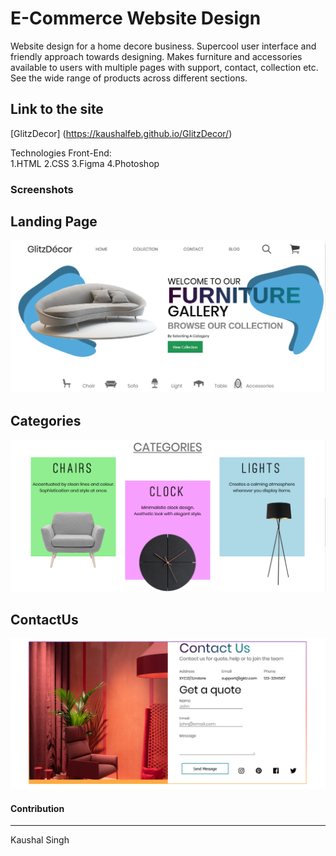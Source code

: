 # E-Commerce Website Design

Website design for a home decore business. Supercool user interface and friendly approach towards designing. 
Makes furniture and accessories available to users with multiple pages with support, contact, collection etc. 
See the wide range of products across different sections. 

## Link to the site

[GlitzDecor] (https://kaushalfeb.github.io/GlitzDecor/)

Technologies Front-End:<br>
	1.HTML
	2.CSS
	3.Figma
	4.Photoshop

### Screenshots

Landing Page
--------------

![alt-text](https://github.com/kaushalfeb/GlitzDecor/blob/master/pics/hero.PNG "Hero of the website")

Categories
--------------

![alt-text](https://github.com/kaushalfeb/GlitzDecor/blob/master/pics/Categories.PNG "Categories")

ContactUs
--------------

![alt-text](https://github.com/kaushalfeb/GlitzDecor/blob/master/pics/ContactUs.PNG "ContactUs")


#### Contribution
------------------
Kaushal Singh